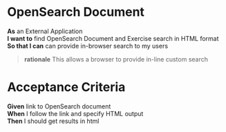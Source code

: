 OpenSearch Document
===================

**As**	an External Application<br/>
**I want to**	find OpenSearch Document and Exercise search in HTML format<br/>
**So that I can** can provide in-browser search to my users <br/>
		
> **rationale** This allows a browser to provide in-line custom search

Acceptance Criteria
===================

**Given**	link to OpenSearch document<br/>
**When**	I follow the link and specify HTML output<br/>
**Then**  	I should get results in html<br/>